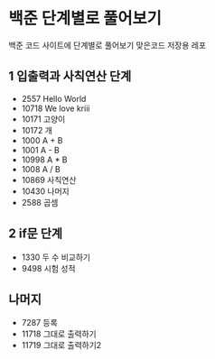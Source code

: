 # 백준 단계별로 풀어보기
백준 코드 사이트에 단계별로 풀어보기 맞은코드 저장용 레포

## 1 입출력과 사칙연산 단계
  * 2557 Hello World
  * 10718 We love kriii
  * 10171 고양이
  * 10172 개
  * 1000 A + B
  * 1001 A - B
  * 10998 A * B
  * 1008 A / B
  * 10869 사칙연산
  * 10430 나머지
  * 2588 곱셈

## 2 if문 단계
  * 1330 두 수 비교하기
  * 9498 시험 성적 

## 나머지
  * 7287 등록
  * 11718 그대로 출력하기
  * 11719 그대로 출력하기2
